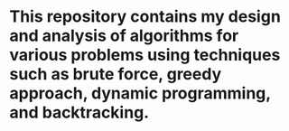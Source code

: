 # This repository contains my design and analysis of algorithms for various problems using techniques such as brute force, greedy approach, dynamic programming, and backtracking.
